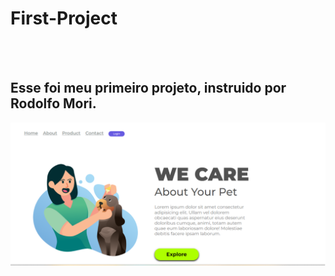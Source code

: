 <h1> First-Project</h1>
<br>
<br>
 <h2> Esse foi meu primeiro projeto, instruido por Rodolfo Mori. </h2>
 
 <img src="https://github.com/Rafaell28/First-Project/blob/main/We%20care%20Img.png?raw=true">

